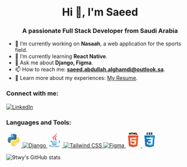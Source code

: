 <h1 align="center">Hi 👋, I'm Saeed</h1>
<h3 align="center">A passionate Full Stack Developer from Saudi Arabia</h3>

- 🔭 I’m currently working on **Nasaah**, a web application for the sports field.
- 🌱 I’m currently learning **React Native**.
- 💬 Ask me about **Django, Figma**.
- 📫 How to reach me: **saeed.abdullah.alghamdi@outlook.sa**.
- 📄 Learn more about my experiences: [My Resume](https://acrobat.adobe.com/id/urn:aaid:sc:AP:ab0d0d96-75a2-45dd-aa7a-83e4853d834e).

<h3 align="left">Connect with me:</h3>
<p align="left">
  <a href="https://www.linkedin.com/in/saeed-alghamdi-81ba9a22a/" target="blank">
    <img align="center" src="https://raw.githubusercontent.com/rahuldkjain/github-profile-readme-generator/master/src/images/icons/Social/linked-in-alt.svg" alt="LinkedIn" height="30" width="40" />
  </a>
</p>

<h3 align="left">Languages and Tools:</h3>
<p align="left">
  <a href="https://www.python.org" target="_blank" rel="noreferrer">
    <img src="https://raw.githubusercontent.com/devicons/devicon/master/icons/python/python-original.svg" alt="Python" width="40" height="40"/>
  </a>
  <a href="https://www.djangoproject.com/" target="_blank" rel="noreferrer">
    <img src="https://cdn.worldvectorlogo.com/logos/django.svg" alt="Django" width="40" height="40"/>
  </a>
  <a href="https://www.java.com" target="_blank" rel="noreferrer">
    <img src="https://raw.githubusercontent.com/devicons/devicon/master/icons/java/java-original.svg" alt="Java" width="40" height="40"/>
  </a>
  <a href="https://tailwindcss.com/" target="_blank" rel="noreferrer">
    <img src="https://www.vectorlogo.zone/logos/tailwindcss/tailwindcss-icon.svg" alt="Tailwind CSS" width="40" height="40"/>
  </a>
  <a href="https://www.figma.com/" target="_blank" rel="noreferrer">
    <img src="https://www.vectorlogo.zone/logos/figma/figma-icon.svg" alt="Figma" width="40" height="40"/>
  </a>
  <a href="https://www.w3schools.com/html/" target="_blank" rel="noreferrer">
    <img src="https://raw.githubusercontent.com/devicons/devicon/master/icons/html5/html5-original-wordmark.svg" alt="HTML5" width="40" height="40"/>
  </a>
  <a href="https://www.w3schools.com/css/" target="_blank" rel="noreferrer">
    <img src="https://raw.githubusercontent.com/devicons/devicon/master/icons/css3/css3-original-wordmark.svg" alt="CSS3" width="40" height="40"/>
  </a>
</p>

<!-- GitHub Stats Section -->


<p align="left">
  <img align="center" src="https://github-readme-stats.vercel.app/api?username=9twy&show_icons=true&count_private=true&hide=stars,prs&include_all_commits=true" alt="9twy's GitHub stats" />
</p>

<!-- Commits and Forks Statistics -->


<!-- Uncomment if you want to include streak stats -->
<!-- <p><img align="center" src="https://github-readme-streak-stats.herokuapp.com/?user=9twy&" alt="9twy's streak stats" /></p> -->
